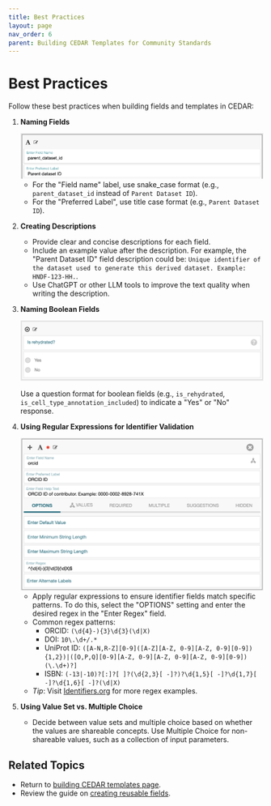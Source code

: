 ```yaml
---
title: Best Practices
layout: page
nav_order: 6
parent: Building CEDAR Templates for Community Standards
---
```


# Best Practices

Follow these best practices when building fields and templates in CEDAR:

1. **Naming Fields**
   
   <img width="800" alt="Naming fields" src="../img/naming-fields.png" />

   - For the "Field name" label, use snake_case format (e.g., `parent_dataset_id` instead of `Parent Dataset ID`).
   - For the "Preferred Label", use title case format (e.g., `Parent Dataset ID`).

3. **Creating Descriptions**
   - Provide clear and concise descriptions for each field.
   - Include an example value after the description. For example, the "Parent Dataset ID" field description could be:
`Unique identifier of the dataset used to generate this derived dataset. Example: HNDF-123-HH.`.
   - Use ChatGPT or other LLM tools to improve the text quality when writing the description.

4. **Naming Boolean Fields**

   <img width="800" alt="Naming boolean fields" src="../img/naming-boolean-fields.png" />

   Use a question format for boolean fields (e.g., `is_rehydrated`, `is_cell_type_annotation_included`) to indicate a "Yes" or "No" response.

5. **Using Regular Expressions for Identifier Validation**

   <img width="800" alt="Using regex for identifier validation" src="../img/using-regex-for-validation.png" />

   - Apply regular expressions to ensure identifier fields match specific patterns. To do this, select the "OPTIONS" setting and enter the desired regex in the "Enter Regex" field.
   - Common regex patterns:
     - ORCID: `(\d{4}-){3}\d{3}(\d|X)`
     - DOI: `10\.\d+/.*`
     - UniProt ID: `([A-N,R-Z][0-9]([A-Z][A-Z, 0-9][A-Z, 0-9][0-9]){1,2})|([O,P,Q][0-9][A-Z, 0-9][A-Z, 0-9][A-Z, 0-9][0-9])(\.\d+)?]`
     - ISBN: `(-13|-10)?[:]?[ ]?(\d{2,3}[ -]?)?\d{1,5}[ -]?\d{1,7}[ -]?\d{1,6}[ -]?(\d|X)`
   - *Tip*: Visit [Identifiers.org](https://identifiers.org) for more regex examples.

6. **Using Value Set vs. Multiple Choice**
   - Decide between value sets and multiple choice based on whether the values are shareable concepts. Use Multiple Choice for non-shareable values, such as a collection of input parameters.

## Related Topics

- Return to [building CEDAR templates page](start-here.md).
- Review the guide on [creating reusable fields](create-reusable-fields.md).

